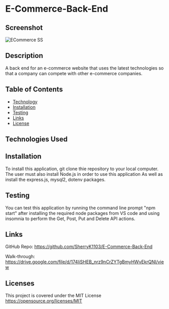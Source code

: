 # E-Commerce-Back-End

## Screenshot

![ECommerce SS](.assets/ecom-ss.png)

## Description

A back end for an e-commerce website that uses the latest technologies so that a company can compete with other e-commerce companies.

## Table of Contents

- [Technology](#technology)
- [Installation](#installation)
- [Testing](#testing)
- [Links](#links)
- [License](#license)

## Technologies Used <a name="technology"></a>

## Installation <a name="installation"></a>

To install this application, git clone thie repository to your local computer. The user must also install Node.js in order to use this application As well as install the express.js, mysql2, dotenv packages.

## Testing <a name="testing"></a>

You can test this application by running the command line prompt "npm start" after installing the required node packages from VS code and using insomnia to perform the Get, Post, Put and Delete API actions.

## Links <a name="links"></a>

GitHub Repo: https://github.com/SherryK1103/E-Commerce-Back-End

Walk-through: https://drive.google.com/file/d/174liSHEB_nrz9nCrZYTgBmyHWvEkrQNI/view

## Licenses <a name="license"></a>

This project is covered under the MIT License https://opensource.org/licenses/MIT
